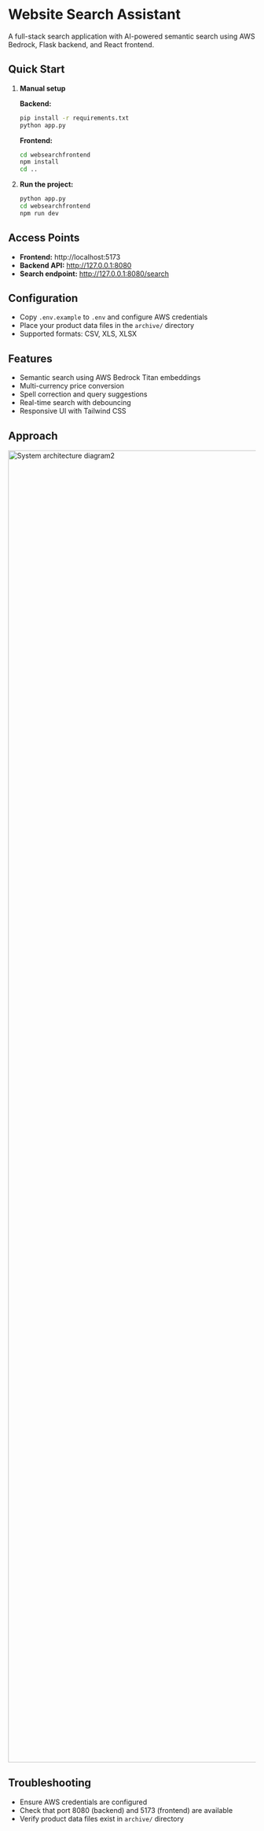 # Website Search Assistant

A full-stack search application with AI-powered semantic search using AWS Bedrock, Flask backend, and React frontend.

## Quick Start

1. **Manual setup**

   **Backend:**
   ```bash
   pip install -r requirements.txt
   python app.py
   ```

   **Frontend:**
   ```bash
   cd websearchfrontend
   npm install
   cd ..
   ```
2. **Run the project:**
   ```bash
   python app.py
   cd websearchfrontend
   npm run dev
   ```

## Access Points

- **Frontend:** http://localhost:5173
- **Backend API:** http://127.0.0.1:8080
- **Search endpoint:** http://127.0.0.1:8080/search

## Configuration

- Copy `.env.example` to `.env` and configure AWS credentials
- Place your product data files in the `archive/` directory
- Supported formats: CSV, XLS, XLSX

## Features

- Semantic search using AWS Bedrock Titan embeddings
- Multi-currency price conversion
- Spell correction and query suggestions
- Real-time search with debouncing
- Responsive UI with Tailwind CSS

## Approach
<img width="3840" height="2669" alt="System architecture diagram2" src="https://github.com/user-attachments/assets/37d9ade8-b931-4514-8e45-73c14fdd2b8a" />

## Troubleshooting

- Ensure AWS credentials are configured
- Check that port 8080 (backend) and 5173 (frontend) are available
- Verify product data files exist in `archive/` directory


